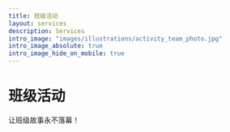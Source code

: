 ```yaml
---
title: 班级活动
layout: services
description: Services
intro_image: "images/illustrations/activity_team_photo.jpg"
intro_image_absolute: true
intro_image_hide_on_mobile: true
---
```


# 班级活动

让班级故事永不落幕！
